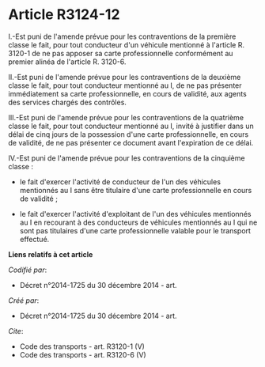 # Article R3124-12

I.-Est puni de l'amende prévue pour les contraventions de la première classe le fait, pour tout conducteur d'un véhicule
mentionné à l'article R. 3120-1 de ne pas apposer sa carte professionnelle conformément au premier alinéa de l'article R.
3120-6. 

II.-Est puni de l'amende prévue pour les contraventions de la deuxième classe le fait, pour tout conducteur mentionné au I,
de ne pas présenter immédiatement sa carte professionnelle, en cours de validité, aux agents des services chargés des
contrôles. 

III.-Est puni de l'amende prévue pour les contraventions de la quatrième classe le fait, pour tout conducteur mentionné au I,
invité à justifier dans un délai de cinq jours de la possession d'une carte professionnelle, en cours de validité, de ne pas
présenter ce document avant l'expiration de ce délai. 

IV.-Est puni de l'amende prévue pour les contraventions de la cinquième classe :

- le fait d'exercer l'activité de conducteur de l'un des véhicules mentionnés au I sans être titulaire d'une carte
professionnelle en cours de validité ;

- le fait d'exercer l'activité d'exploitant de l'un des véhicules mentionnés au I en recourant à des conducteurs de véhicules
mentionnés au I qui ne sont pas titulaires d'une carte professionnelle valable pour le transport effectué.

**Liens relatifs à cet article**

_Codifié par_:

  - Décret n°2014-1725 du 30 décembre 2014 - art.

_Créé par_:

  - Décret n°2014-1725 du 30 décembre 2014 - art.

_Cite_:

  - Code des transports - art. R3120-1 (V)
  - Code des transports - art. R3120-6 (V)
